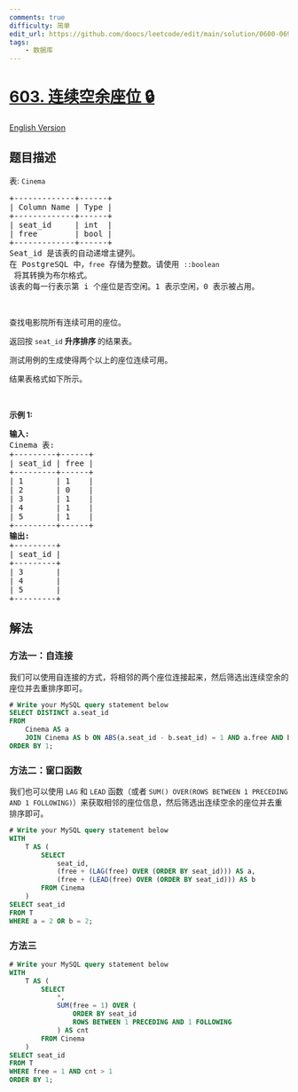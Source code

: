 ```yaml
---
comments: true
difficulty: 简单
edit_url: https://github.com/doocs/leetcode/edit/main/solution/0600-0699/0603.Consecutive%20Available%20Seats/README.md
tags:
    - 数据库
---
```


<!-- problem:start -->

# [603. 连续空余座位 🔒](https://leetcode.cn/problems/consecutive-available-seats)

[English Version](/solution/0600-0699/0603.Consecutive%20Available%20Seats/README_EN.md)

## 题目描述

<!-- description:start -->

<p>表:&nbsp;<code>Cinema</code></p>

<pre>
+-------------+------+
| Column Name | Type |
+-------------+------+
| seat_id     | int  |
| free        | bool |
+-------------+------+
Seat_id 是该表的自动递增主键列。
在 PostgreSQL 中，<code>free</code> 存储为整数。请使用 <code>::boolean</code> 将其转换为布尔格式。
该表的每一行表示第 i 个座位是否空闲。1 表示空闲，0 表示被占用。</pre>

<p>&nbsp;</p>

<p>查找电影院所有连续可用的座位。</p>

<p>返回按 <code>seat_id</code> <strong>升序排序&nbsp;</strong>的结果表。</p>

<p>测试用例的生成使得两个以上的座位连续可用。</p>

<p>结果表格式如下所示。</p>

<p>&nbsp;</p>

<p><strong>示例 1:</strong></p>

<pre>
<strong>输入:</strong> 
Cinema 表:
+---------+------+
| seat_id | free |
+---------+------+
| 1       | 1    |
| 2       | 0    |
| 3       | 1    |
| 4       | 1    |
| 5       | 1    |
+---------+------+
<strong>输出:</strong> 
+---------+
| seat_id |
+---------+
| 3       |
| 4       |
| 5       |
+---------+</pre>

<!-- description:end -->

## 解法

<!-- solution:start -->

### 方法一：自连接

我们可以使用自连接的方式，将相邻的两个座位连接起来，然后筛选出连续空余的座位并去重排序即可。

<!-- tabs:start -->

```sql
# Write your MySQL query statement below
SELECT DISTINCT a.seat_id
FROM
    Cinema AS a
    JOIN Cinema AS b ON ABS(a.seat_id - b.seat_id) = 1 AND a.free AND b.free
ORDER BY 1;
```

<!-- tabs:end -->

<!-- solution:end -->

<!-- solution:start -->

### 方法二：窗口函数

我们也可以使用 `LAG` 和 `LEAD` 函数（或者 `SUM() OVER(ROWS BETWEEN 1 PRECEDING AND 1 FOLLOWING)`）来获取相邻的座位信息，然后筛选出连续空余的座位并去重排序即可。

<!-- tabs:start -->

```sql
# Write your MySQL query statement below
WITH
    T AS (
        SELECT
            seat_id,
            (free + (LAG(free) OVER (ORDER BY seat_id))) AS a,
            (free + (LEAD(free) OVER (ORDER BY seat_id))) AS b
        FROM Cinema
    )
SELECT seat_id
FROM T
WHERE a = 2 OR b = 2;
```

<!-- tabs:end -->

<!-- solution:end -->

<!-- solution:start -->

### 方法三

<!-- tabs:start -->

```sql
# Write your MySQL query statement below
WITH
    T AS (
        SELECT
            *,
            SUM(free = 1) OVER (
                ORDER BY seat_id
                ROWS BETWEEN 1 PRECEDING AND 1 FOLLOWING
            ) AS cnt
        FROM Cinema
    )
SELECT seat_id
FROM T
WHERE free = 1 AND cnt > 1
ORDER BY 1;
```

<!-- tabs:end -->

<!-- solution:end -->

<!-- problem:end -->
